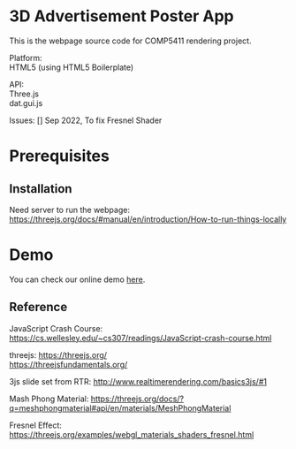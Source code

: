 # 3D Advertisement Poster App
This is the webpage source code for COMP5411 rendering project.  
  
Platform:  
HTML5 (using HTML5 Boilerplate)  
  
API:   
Three.js  
dat.gui.js

Issues:
[] Sep 2022, To fix Fresnel Shader

# Prerequisites
## Installation  
Need server to run the webpage:
https://threejs.org/docs/#manual/en/introduction/How-to-run-things-locally

# Demo
You can check our online demo [here](https://ychengw.student.ust.hk/ad-transfer/).

## Reference
  
JavaScript Crash Course: https://cs.wellesley.edu/~cs307/readings/JavaScript-crash-course.html
  
threejs: https://threejs.org/  
https://threejsfundamentals.org/
  
3js slide set from RTR: http://www.realtimerendering.com/basics3js/#1
  
Mash Phong Material: https://threejs.org/docs/?q=meshphongmaterial#api/en/materials/MeshPhongMaterial
  
Fresnel Effect: https://threejs.org/examples/webgl_materials_shaders_fresnel.html

